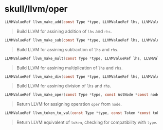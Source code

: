 # skull/llvm/oper

```c
LLVMValueRef llvm_make_add(const Type *type, LLVMValueRef lhs, LLVMValueRef rhs)
```

> Build LLVM for assining addition of `lhs` and `rhs`.

```c
LLVMValueRef llvm_make_sub(const Type *type, LLVMValueRef lhs, LLVMValueRef rhs)
```

> Build LLVM for assining subtraction of `lhs` and `rhs`.

```c
LLVMValueRef llvm_make_mult(const Type *type, LLVMValueRef lhs, LLVMValueRef rhs)
```

> Build LLVM for assining multiplication of `lhs` and `rhs`.

```c
LLVMValueRef llvm_make_div(const Type *type, LLVMValueRef lhs, LLVMValueRef rhs)
```

> Build LLVM for assining division of `lhs` and `rhs`.

```c
LLVMValueRef llvm_make_oper(const Type *type, const AstNode *const node, Operation *oper)
```

> Return LLVM for assigning operation `oper` from `node`.

```c
LLVMValueRef llvm_token_to_val(const Type *type, const Token *const token)
```

> Return LLVM equivalent of `token`, checking for compatibility with `type`.

